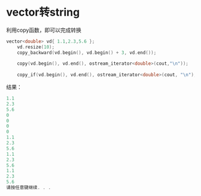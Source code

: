 # vector转string

利用copy函数，即可以完成转换

~~~c++
vector<double> vd{ 1.1,2.3,5.6 };
	vd.resize(10);
	copy_backward(vd.begin(), vd.begin() + 3, vd.end());
	
	copy(vd.begin(), vd.end(), ostream_iterator<double>(cout,"\n"));
	
	copy_if(vd.begin(), vd.end(), ostream_iterator<double>(cout, "\n"), [](int a) {return a != 0; });

~~~

结果：

~~~c++
1.1
2.3
5.6
0
0
0
0
1.1
2.3
5.6
1.1
2.3
5.6
1.1
2.3
5.6
请按任意键继续. . .
~~~

